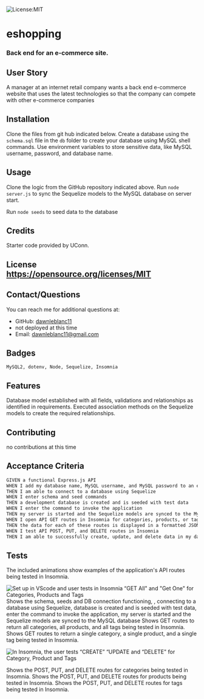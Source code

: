 

![License:MIT](https://img.shields.io/badge/License-MIT-yellow.svg)
  
  # eshopping
  ### Back end for an e-commerce site.
 
 ## User Story
A manager at an internet retail company
wants a back end e-commerce website that uses the latest technologies so that the company can compete with other e-commerce companies
  
  ## Installation
  Clone the files from git hub indicated below. Create a database using the `schema.sql` file in the `db` folder to create your database using MySQL shell commands. Use environment variables to store sensitive data, like MySQL username, password, and database name.
  
  ## Usage 
  Clone the logic from the GitHub repository indicated above.
  Run `node server.js` to sync the Sequelize models to the MySQL database on server start.
  
  Run `node seeds` to seed data to the database
  
  ## Credits
  Starter code provided by UConn. 
  
##
## License <br>https://opensource.org/licenses/MIT
  ## Contact/Questions
  You can reach me for additional questions at:
  * GitHub: [dawnleblanc11](https://github.com/dawnleblanc11/eshopping)
  * not deployed at this time
  * Email: dawnleblanc11@gmail.com
## Badges <br> 
    MySQL2, dotenv, Node, Sequelize, Insomnia
  ## Features
  Database model established with all fields, validations and relationships as identified in requirements.
  Executed association methods on the Sequelize models to create the required relationships.
  
  ## Contributing  
  no contributions at this time
  ## Acceptance Criteria

```md
GIVEN a functional Express.js API
WHEN I add my database name, MySQL username, and MySQL password to an environment variable file
THEN I am able to connect to a database using Sequelize
WHEN I enter schema and seed commands
THEN a development database is created and is seeded with test data
WHEN I enter the command to invoke the application
THEN my server is started and the Sequelize models are synced to the MySQL database
WHEN I open API GET routes in Insomnia for categories, products, or tags
THEN the data for each of these routes is displayed in a formatted JSON
WHEN I test API POST, PUT, and DELETE routes in Insomnia
THEN I am able to successfully create, update, and delete data in my database
```
  ## Tests
  The included animations show examples of the application's API routes being tested in Insomnia.

![Set up in VScode and user tests in Insomnia “GET All" and "Get One" for Categories, Products and Tags](https://drive.google.com/file/d/1vaIFVHBLOrPrIg9ZlNSoq1GjtL53h9yh/view?usp=sharing)
Shows the schema, seeds and DB connection functioning, , connecting to a database using Sequelize, database is created and is seeded with test data, enter the command to invoke the application, my server is started and the Sequelize models are synced to the MySQL database
Shows GET routes to return all categories, all products, and all tags being tested in Insomnia.
Shows GET routes to return a single category, a single product, and a single tag being tested in Insomnia.

![In Insomnia, the user tests  “CREATE” “UPDATE and “DELETE" for Category, Product and Tags](https://drive.google.com/file/d/13hiefqW_yAYdqIvZMmA0CKd_JRhIoHf8/view?usp=sharing)

Shows the POST, PUT, and DELETE routes for categories being tested in Insomnia.
Shows the POST, PUT, and DELETE routes for products being tested in Insomnia.
Shows the POST, PUT, and DELETE routes for tags being tested in Insomnia.




